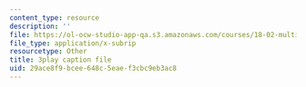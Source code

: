 ```yaml
---
content_type: resource
description: ''
file: https://ol-ocw-studio-app-qa.s3.amazonaws.com/courses/18-02-multivariable-calculus-fall-2007/29ace8f9bcee648c5eaef3cbc9eb3ac8_RMBGQtwkoyU.srt
file_type: application/x-subrip
resourcetype: Other
title: 3play caption file
uid: 29ace8f9-bcee-648c-5eae-f3cbc9eb3ac8
---
```

